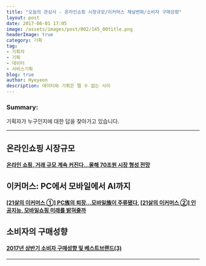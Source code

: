 ```yaml
---
title: "오늘의 관심사 - 온라인쇼핑 시장규모/이커머스 채널변화/소비자 구매성향"
layout: post
date: 2017-06-01 17:05
image: /assets/images/post/002/145_00title.png
headerImage: true
category: 기획
tag:
- 기획자
- 기획
- 데이터
- 서비스기획
blog: true
author: Hyeyeon
description: 데이터와 기획은 뗄 수 없는 사이
---
```


### Summary:

기획자가 누구인지에 대한 답을 찾아가고 있습니다.

---

## 온라인쇼핑 시장규모

#### [온라인 쇼핑, 거래 규모 계속 커진다...올해 70조원 시장 형성 전망](http://www.etnews.com/20170602000193)


## 이커머스: PC에서 모바일에서 AI까지

#### [[21살의 이커머스 ①] PC族의 퇴장…모바일族이 주류됐다](http://news.heraldcorp.com/view.php?ud=20170602000046), [[21살의 이커머스 ②] 인공지능, 모바일쇼핑 미래를 밝혀줄까](http://news.heraldcorp.com/view.php?ud=20170602000049)


## 소비자의 구매성향

#### [2017년 상반기 소비자 구매성향 및 베스트브랜드(3)](http://www.itnk.co.kr/news/articleView.html?idxno=53701)



---
